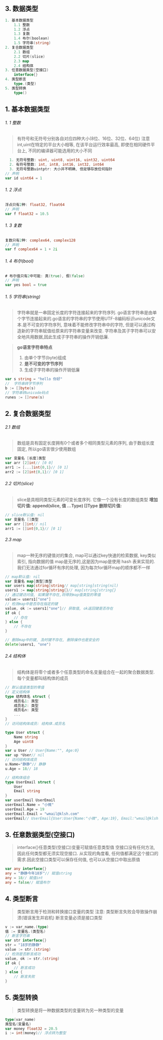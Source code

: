 ## 3. 数据类型

```go
1. 基本数据类型
    1.1 整数
    1.2 浮点
    1.3 复数
    1.4 布尔(boolean)
    1.5 字符串(string)
2. 复合数据类型
    2.1 数组
    2.2 切片(slice)
    2.3 map
    2.4 结构体
3. 任意数据类型(空接口)
    interface{}
4. 类型断言
    type.(类型)
5. 类型转换
    type()
```
## 1. 基本数据类型
###### 1. 1 整数
> 有符号和无符号分别各自对应四种大小(8位、16位、32位、64位)
> 注意int,uint在特定的平台大小相等, 在该平台运行效率最高, 即使在相同硬件平台上, 不同的编译器可能选用的大小不同
```go
  1. 无符号整数: uint, uint8, uint16, uint32, uint64
  2. 有符号整数: int, int8, int16, int32, int64
  3. 无符号整数uintptr: 大小并不明确, 但足够存放任何指针
// 声明
var id uint64 = 1
```

###### 1. 2 浮点
```go
浮点只有2种: float32, float64
// 声明
var f float32 = 10.5
```
###### 1. 3 复数
```go
复数只有2种: complex64, complex128
// 声明
var f complex64 = 1 + 2i
```
###### 1. 4 布尔(bool)
```go
# 布尔值只有2中可能: 真(true), 假(false)
// 声明
var yes bool = true
```
###### 1. 5 字符串(string)
> 字符串就是一串固定长度的字符连接起来的字符序列. go语言字符串是由单个字节连接起来的.go语言的字符串的字节使用UTF-8编码标识unicode文本.是不可变的字符序列, 意味着不能修改字符串中的字符, 但是可以通过构造新的字符串赋值给原来的字符串变量来改变. 字符串及其子字符串可以安全地共用数据,因此生成子字符串的操作开销低廉.

> **go语言字符串特点**
> 1. 由单个字节(byte)组成
> 2. **是不可变的字节序列**
> 3. 生成子字符串的操作开销低廉
```go
var s string = "hello 你好"
//  字符串转字节序列
b := []byte(s)
// 字符串转unicode码点
runes := []rune(s)
```

## 2. 复合数据类型

###### 2.1 数组
> 数组是具有固定长度拥有0个或者多个相同类型元素的序列, 由于数组长度固定, 所以go语言很少使用数组
```go
var 变量名 [长度]类型
var arr [2]int// [0 0]
arr1 := [...]int{0,1}// [0 1]
arr2 := [2]int{0,1}// [0 1]
```
###### 2.2  切片(slice)
> slice是具相同类型元素的可变长度序列. 它像一个没有长度的数组类型
> **增加切片值: append(slice, 值 ...Type) []Type**
> **删除切片值:**
```go
// slice默认值: nil
var 变量名 []类型
var arr []int// nil
arr1 := []int{0,1}// [0 1]
```
###### 2.3 map
> map一种无序的键值对的集合, map可以通过key快速的检索数据, key类似索引, 指向数据的值
> map是无序的,这是因为map是使用 hash 表来实现的. 我们无法通过for循环有序的处理, 因为每次for循环map的顺序都不一样

```go
// map默认值: nil
var 变量名 map[类型]类型
var users map[string]string// map[string]string(nil)
users1 := map[string]string{}// map[string]string{}
// 通过键访问值, 如果键不存在,将得到map值类型的零值
value:= users1["one"]
// 检测map中是否存在指定的键
value, ok := users1["one"]// 获取值, ok返回键是否存在
if ok {
	// 存在
} else {
	// 不存在
}

// 删除map中的键, 及时键不存在, 删除操作也是安全的
delete(users1, "one")
```
###### 2.4 结构体
> 结构体是将零个或者多个任意类型的命名变量组合在一起的聚合数据类型. 每个变量都叫结构体的成员
```go
// 默认值是类型的零值
// 定义结构体
type 结构体名 struct {
    成员名1: 类型
    成员名2: 类型
    成员名n: 类型
    ...
}
// 访问结构体成员: 结构体.成员名

type User struct {
	Name string
	Age uint8
}
var u User // User{Name:"", Age:0}
var up *User// nil
// 访问结构体成员
u.Name="静静"// 静静
u.Age = 18// 18

// 结构体组合
type UserEmail struct {
	User
	Email string
}
var userEmail UserEmail
userEmail.Name = "小微"
userEmail.Age = 19
userEmail.Email = "wmail@klsh.com"
userEmail// UserEmail{User:User{Name:"小微", Age:19}, Email:"wmail@klsh.com"}
```
## 3. 任意数据类型(空接口)
> interface{}任意类型(空接口)变量可赋值任意类型值
> 空接口没有任何方法, 因此任何类型都无须实现空接口. 从实现的角度看, 任何值都满足这个接口的需求.因此空接口类型可以保存任何值, 也可以从空接口中取出原值
```go
var any interface{}
any = "静静今年18岁"// 赋值string
any = 18// 赋值int
any = false// 赋值布尔
```

## 4. 类型断言
> 类型断言用于检测和转换接口变量的类型
> 注意: 类型断言失败会导致操作崩溃(错误发生并宕机)
> 断言变量必须是接口类型
```go
v := var_name.(type)
值 := 变量名.(类型名)
// 断言字符串
var str interface{}
str = "18岁的静静"
value := str.(string)
// 检测是否断言成功
value, ok := str.(string)
if ok {
	// 断言成功
} else {
	// 断言失败
}
```

## 5. 类型转换
> 类型转换是将一种数据类型的变量转为另一种类型的变量
```go
type(var_name)
类型名(变量名)
var money float32 = 20.5
i := int(money)// 浮点转为整型
```
